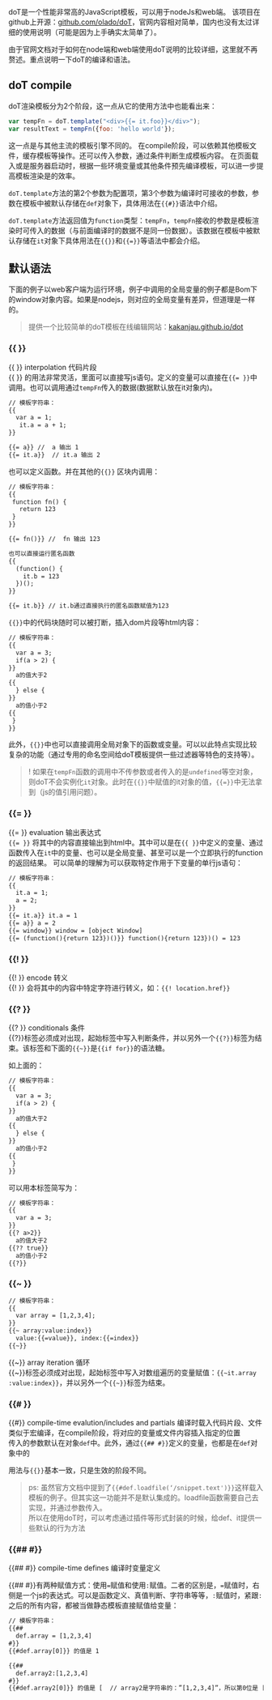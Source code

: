 doT是一个性能非常高的JavaScript模板，可以用于nodeJs和web端。 该项目在github上开源：[github.com/olado/doT](github.com/olado/doT)，官网内容相对简单，国内也没有太过详细的使用说明（可能是因为上手确实太简单了）。

由于官网文档对于如何在node端和web端使用doT说明的比较详细，这里就不再赘述。重点说明一下doT的编译和语法。

## doT compile

doT渲染模板分为2个阶段，这一点从它的使用方法中也能看出来：

```` javascript
var tempFn = doT.template("<div>{{= it.foo}}</div>");
var resultText = tempFn({foo: 'hello world'});
````

这一点是与其他主流的模板引擎不同的。
在compile阶段，可以依赖其他模板文件，缓存模板等操作。还可以传入参数，通过条件判断生成模板内容。
在页面载入或是服务器启动时，根据一些环境变量或其他条件预先编译模板，可以进一步提高模板渲染是的效率。

`doT.template`方法的第2个参数为配置项，第3个参数为编译时可接收的参数，参数在模板中被默认存储在`def`对象下，具体用法在`{{#}}`语法中介绍。

`doT.template`方法返回值为`function`类型：`tempFn`，`tempFn`接收的参数是模板渲染时可传入的数据（与前面编译时的数据不是同一份数据）。该数据在模板中被默认存储在`it`对象下具体用法在`{{}}`和`{{=}}`等语法中都会介绍。

## 默认语法

下面的例子以web客户端为运行环境，例子中调用的全局变量的例子都是Bom下的window对象内容。如果是nodejs，则对应的全局变量有差异，但道理是一样的。  
> 提供一个比较简单的doT模板在线编辑网站：[kakanjau.github.io/dot](kakanjau.github.io/dot)

### {{ }}

{{ }} interpolation 代码片段  
{{ }} 的用法非常灵活，里面可以直接写js语句。定义的变量可以直接在`{{= }}`中调用。也可以调用通过`tempFn`传入的数据(数据默认放在it对象内)。

```` html
// 模板字符串：
{{
  var a = 1;
   it.a = a + 1;
}}

{{= a}} //  a 输出 1
{{= it.a}}  // it.a 输出 2
````

也可以定义函数。并在其他的`{{}}` 区块内调用：

```` html
// 模板字符串：
{{
 function fn() {
   return 123
 }
}}

{{= fn()}} //  fn 输出 123

也可以直接运行匿名函数
{{
  (function() {
    it.b = 123
  })();
}}

{{= it.b}} // it.b通过直接执行的匿名函数赋值为123
````

`{{}}`中的代码块随时可以被打断，插入dom片段等html内容：

```` html
// 模板字符串：
{{
  var a = 3;
  if(a > 2) {
}}
  a的值大于2
{{
  } else {
}}
  a的值小于2
{{
 }
}}

````

此外，`{{}}`中也可以直接调用全局对象下的函数或变量。可以以此特点实现比较复杂的功能（通过专用的命名空间给doT模板提供一些过滤器等特色的支持等）。

> ! 如果在`tempFn`函数的调用中不传参数或者传入的是`undefined`等空对象，则doT不会实例化`it`对象。此时在`{{}}`中赋值的it对象的值，`{{=}}`中无法拿到（js的值引用问题）。

### {{= }}

{{= }} evaluation 输出表达式  
`{{= }}` 将其中的内容直接输出到html中。其中可以是在`{{ }}`中定义的变量、通过函数传入在`it`中的变量、也可以是全局变量、甚至可以是一个立即执行的function的返回结果。
可以简单的理解为可以获取特定作用于下变量的单行js语句：

```` html
// 模板字符串：
{{
  it.a = 1;
  a = 2;
}}
{{= it.a}} it.a = 1
{{= a}} a = 2
{{= window}} window = [object Window]
{{= (function(){return 123})()}} function(){return 123})() = 123
````

### {{! }}

{{! }} encode 转义  
{{! }} 会将其中的内容中特定字符进行转义，如：`{{! location.href}}`

### {{? }}

{{? }} conditionals 条件  
{{?}}标签必须成对出现，起始标签中写入判断条件，并以另外一个`{{?}}`标签为结束。该标签和下面的`{{~}}`是`{{if for}}`的语法糖。

如上面的：
```` html
// 模板字符串：
{{
  var a = 3;
  if(a > 2) {
}}
  a的值大于2
{{
  } else {
}}
  a的值小于2
{{
 }
}}
````

可以用本标签简写为：
```` html
// 模板字符串：
{{
  var a = 3;
}}
{{? a>2}}
  a的值大于2
{{?? true}}
  a的值小于2
{{?}}
````

### {{~ }}
```` html
// 模板字符串：
{{
  var array = [1,2,3,4];
}}
{{~ array:value:index}}
  value:{{=value}}, index:{{=index}}
{{~}}
````

{{~}} array iteration 循环  
{{~}}标签必须成对出现，起始标签中写入对数组遍历的变量赋值：`{{~it.array :value:index}}`，并以另外一个`{{~}}`标签为结束。

### {{# }}

{{#}} compile-time evalution/includes and partials 编译时载入代码片段、文件  
类似于宏编译，在compile阶段，将对应的变量或文件内容插入指定的位置  
传入的参数默认在对象`def`中。此外，通过`{{## #}}`定义的变量，也都是在`def`对象中的

用法与`{{}}`基本一致，只是生效的阶段不同。  

> ps: 虽然官方文档中提到了`{{#def.loadfile(‘/snippet.text')}}`这样载入模板的例子。但其实这一功能并不是默认集成的。loadfile函数需要自己去实现，并通过参数传入。  
> 所以在使用doT时，可以考虑通过插件等形式封装的时候，给def、it提供一些默认的行为方法

### {{## #}}

{{## #}} compile-time defines 编译时变量定义  

{{## #}}有两种赋值方式：使用`=`赋值和使用`:`赋值。二者的区别是，`=`赋值时，右侧是一个js的表达式。可以是函数定义、真值判断、字符串等等，`:`赋值时，紧跟`:`之后的所有内容，都被当做静态模板直接赋值给变量：

```` html
// 模板字符串：
{{##
  def.array = [1,2,3,4]
#}}
{{#def.array[0]}} 的值是 1

{{##
  def.array2:[1,2,3,4]
#}}
{{#def.array2[0]}} 的值是 [  // array2是字符串的：”[1,2,3,4]”，所以第0位是 [ 
````
